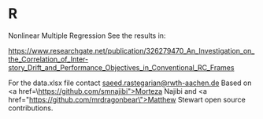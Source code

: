 # R
Nonlinear Multiple Regression 
See the results in:

https://www.researchgate.net/publication/326279470_An_Investigation_on_the_Correlation_of_Inter-story_Drift_and_Performance_Objectives_in_Conventional_RC_Frames

For the data.xlsx file contact saeed.rastegarian@rwth-aachen.de
Based on <a href=\https://github.com/smnajibi">Morteza Najibi</a> and <a href=\"https://github.com/mrdragonbear\">Matthew Stewart</a> open source contributions. 
